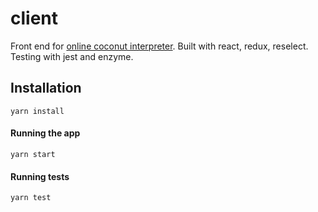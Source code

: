 # client

[coconut-interpreter-url]: https://cs121-team-panda.github.io/coconut-interpreter

Front end for [online coconut interpreter][coconut-interpreter-url]. Built with react, redux, reselect. Testing with jest and enzyme.

## Installation

```
yarn install
```

#### Running the app

```
yarn start
```

#### Running tests

```
yarn test
```
